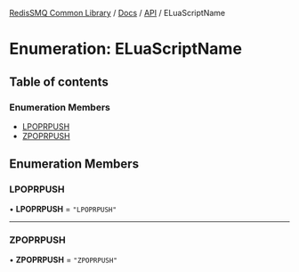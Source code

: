 [RedisSMQ Common Library](../../../README.md) / [Docs](../../README.md) / [API](../README.md) / ELuaScriptName

# Enumeration: ELuaScriptName

## Table of contents

### Enumeration Members

- [LPOPRPUSH](ELuaScriptName.md#lpoprpush)
- [ZPOPRPUSH](ELuaScriptName.md#zpoprpush)

## Enumeration Members

### LPOPRPUSH

• **LPOPRPUSH** = ``"LPOPRPUSH"``

___

### ZPOPRPUSH

• **ZPOPRPUSH** = ``"ZPOPRPUSH"``

